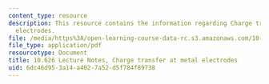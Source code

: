 ```yaml
---
content_type: resource
description: This resource contains the information regarding Charge transfer at metal
  electrodes.
file: /media/https%3A/open-learning-course-data-rc.s3.amazonaws.com/10-626-electrochemical-energy-systems-spring-2014/6dc46d953a14a4027a52d5f784f89738_MIT10_626S14_Lec24.pdf
file_type: application/pdf
resourcetype: Document
title: 10.626 Lecture Notes, Charge transfer at metal electrodes
uid: 6dc46d95-3a14-a402-7a52-d5f784f89738
---
```

